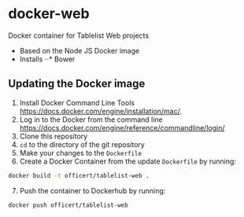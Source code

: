 # docker-web
Docker container for Tablelist Web projects

* Based on the Node JS Docker image
* Installs
⋅⋅* Bower

## Updating the Docker image
1. Install Docker Command Line Tools https://docs.docker.com/engine/installation/mac/.
2. Log in to the Docker from the command line https://docs.docker.com/engine/reference/commandline/login/
3. Clone this repository
4. `cd` to the directory of the git repository
5. Make your changes to the `Dockerfile`
6. Create a Docker Container from the update `Dockerfile` by running:
``` bash
docker build -t officert/tablelist-web .
```
7. Push the container to Dockerhub by running:
``` bash
docker push officert/tablelist-web
```
